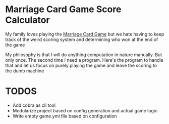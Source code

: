 # Marriage Card Game Score Calculator
My family loves playing the [Marriage Card Game](https://en.wikipedia.org/wiki/Marriage_(card_game)) but we hate having to keep track of the weird scoring system and determining who won at the end of the game

My philosophy is that I will do anything computation in nature manually. But only once. The second time I need a program. Here's the program to handle that and let us focus on purely playing the game and leave the scoring to the dumb machine


# TODOS
- Add cobra as cli tool
- Modularize project based on config generation and actual game logic
- Write empty game.yml file based on configuration
